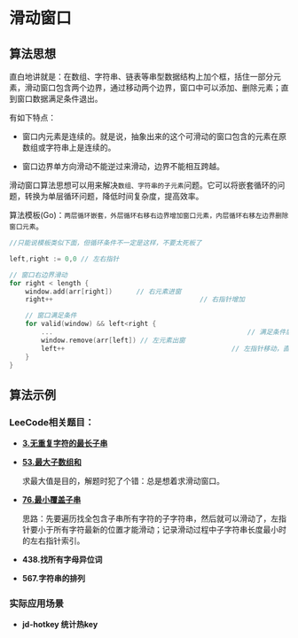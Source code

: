 # 滑动窗口

## 算法思想

直白地讲就是：在数组、字符串、链表等串型数据结构上加个框，括住一部分元素，滑动窗口包含两个边界，通过移动两个边界，窗口中可以添加、删除元素；直到窗口数据满足条件退出。

有如下特点：

+ 窗口内元素是连续的。就是说，抽象出来的这个可滑动的窗口包含的元素在原数组或字符串上是连续的。

+ 窗口边界单方向滑动不能逆过来滑动，边界不能相互跨越。

滑动窗口算法思想可以用来解决`数组、字符串的子元素`问题。它可以将嵌套循环的问题，转换为单层循环问题，降低时间复杂度，提高效率。

算法模板(Go)：`两层循环嵌套，外层循环右移右边界增加窗口元素，内层循环右移左边界删除窗口元素`。

```go
//只能说模板类似下面，但循环条件不一定是这样，不要太死板了

left,right := 0,0 // 左右指针

// 窗口右边界滑动
for right < length {
    window.add(arr[right])      // 右元素进窗
    right++                   					// 右指针增加

    // 窗口满足条件
    for valid(window) && left<right {
        ...                      							// 满足条件后的操作
        window.remove(arr[left]) // 左元素出窗
        left++                   						// 左指针移动，直到窗口不满足条件
    }
}
```



## 算法示例

### **LeeCode相关题目**：

+ **[3.无重复字符的最长子串](https://leetcode.cn/problems/longest-substring-without-repeating-characters/)**

+ **[53.最大子数组和](https://leetcode.cn/problems/maximum-subarray/)**

  求最大值是目的，解题时犯了个错：总是想着求滑动窗口。

+ **[76.最小覆盖子串](https://leetcode.cn/problems/minimum-window-substring/)**

  思路：先要遍历找全包含子串所有字符的子字符串，然后就可以滑动了，左指针要小于所有字符最新的位置才能滑动；记录滑动过程中子字符串长度最小时的左右指针索引。

+ **438.找所有字母异位词**

+ **567.字符串的排列**

### 实际应用场景

+ **jd-hotkey 统计热key**





